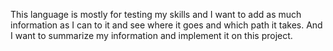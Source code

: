 This language is mostly for testing my skills and I want to add as much information as I can to it and see where it goes and which path it takes.
And I want to summarize my information and implement it on this project.
